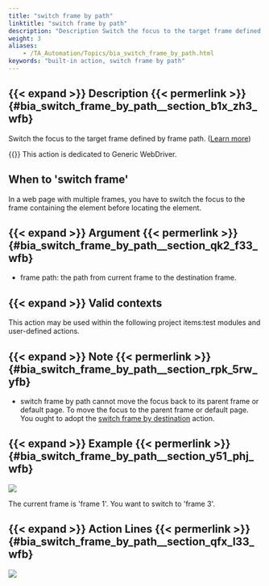 ```yaml
--- 
title: "switch frame by path"
linktitle: "switch frame by path"
description: "Description Switch the focus to the target frame defined by frame path. ( Learn more ) Important: This action is dedicated to Generic WebDriver. When to 'switch frame' In a web page with multiple ..."
weight: 3
aliases: 
    - /TA_Automation/Topics/bia_switch_frame_by_path.html
keywords: "built-in action, switch frame by path"
---
```


## {{< expand >}} Description {{< permerlink >}} {#bia_switch_frame_by_path__section_b1x_zh3_wfb} 

Switch the focus to the target frame defined by frame path. \([Learn more](https://www.guru99.com/handling-iframes-selenium.html)\)

{{<important>}} This action is dedicated to Generic WebDriver.

## When to 'switch frame'

In a web page with multiple frames, you have to switch the focus to the frame containing the element before locating the element.

## {{< expand >}} Argument {{< permerlink >}} {#bia_switch_frame_by_path__section_qk2_f33_wfb} 

-   frame path: the path from current frame to the destination frame.

## {{< expand >}} Valid contexts

This action may be used within the following project items:test modules and user-defined actions.

## {{< expand >}} Note {{< permerlink >}} {#bia_switch_frame_by_path__section_rpk_5rw_yfb} 

-   switch frame by path cannot move the focus back to its parent frame or default page. To move the focus to the parent frame or default page. You ought to adopt the [switch frame by destination](/automation-guide/action-based-testing-language/built-in-actions/test-support-actions/webdriver/switch-frame-by-destination) action.

## {{< expand >}} Example {{< permerlink >}} {#bia_switch_frame_by_path__section_y51_phj_wfb} 

![](/images/TA_Automation/Images/bia_switch_frame_by_path_illustration.png)



The current frame is 'frame 1'. You want to switch to 'frame 3'.

## {{< expand >}} Action Lines {{< permerlink >}} {#bia_switch_frame_by_path__section_qfx_l33_wfb} 

![](/images/TA_Automation/Images/bia_switch_frame_by_path_pgm.png)






